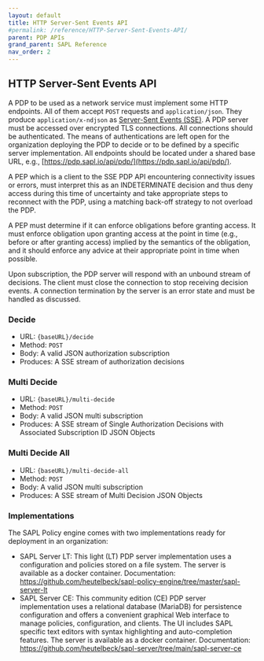 ```yaml
---
layout: default
title: HTTP Server-Sent Events API
#permalink: /reference/HTTP-Server-Sent-Events-API/
parent: PDP APIs
grand_parent: SAPL Reference
nav_order: 2
---
```


## HTTP Server-Sent Events API

A PDP to be used as a network service must implement some HTTP endpoints. All of them accept `POST` requests and `application/json`. They produce `application/x-ndjson` as [Server-Sent Events (SSE)](https://www.w3.org/TR/eventsource/). A PDP server must be accessed over encrypted TLS connections. All connections should be authenticated. The means of authentications are left open for the organization deploying the PDP to decide or to be defined by a specific server implementation. All endpoints should be located under a shared base URL, e.g., [https://pdp.sapl.io/api/pdp/](https://pdp.sapl.io/api/pdp/).

A PEP which is a client to the SSE PDP API encountering connectivity issues or errors, must interpret this as an INDETERMINATE decision and thus deny access during this time of uncertainty and take appropriate steps to reconnect with the PDP, using a matching back-off strategy to not overload the PDP.

A PEP must determine if it can enforce obligations before granting access. It must enforce obligation upon granting access at the point in time (e.g., before or after granting access) implied by the semantics of the obligation, and it should enforce any advice at their appropriate point in time when possible.

Upon subscription, the PDP server will respond with an unbound stream of decisions. The client must close the connection to stop receiving decision events. A connection termination by the server is an error state and must be handled as discussed.

### Decide

- URL: `{baseURL}/decide`
- Method: `POST`
- Body: A valid JSON authorization subscription
- Produces: A SSE stream of authorization decisions

### Multi Decide

- URL: `{baseURL}/multi-decide`
- Method: `POST`
- Body: A valid JSON multi subscription
- Produces: A SSE stream of Single Authorization Decisions with Associated Subscription ID JSON Objects

### Multi Decide All

- URL: `{baseURL}/multi-decide-all`
- Method: `POST`
- Body: A valid JSON multi subscription
- Produces: A SSE stream of Multi Decision JSON Objects

### Implementations

The SAPL Policy engine comes with two implementations ready for deployment in an organization:

- SAPL Server LT: This light (LT) PDP server implementation uses a configuration and policies stored on a file system. The server is available as a docker container. Documentation: <https://github.com/heutelbeck/sapl-policy-engine/tree/master/sapl-server-lt>
- SAPL Server CE: This community edition (CE) PDP server implementation uses a relational database (MariaDB) for persistence configuration and offers a convenient graphical Web interface to manage policies, configuration, and clients. The UI includes SAPL specific text editors with syntax highlighting and auto-completion features. The server is available as a docker container. Documentation: <https://github.com/heutelbeck/sapl-server/tree/main/sapl-server-ce>